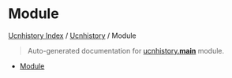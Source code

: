 # Module

[Ucnhistory Index](../README.md#ucnhistory-index) / [Ucnhistory](./index.md#ucnhistory) / Module

> Auto-generated documentation for [ucnhistory.__main__](../../ucnhistory/__main__.py) module.
- [Module](#module)
